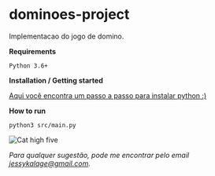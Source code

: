# dominoes-project
Implementacao do jogo de domino. 


**Requirements**

    Python 3.6+

**Installation / Getting started**

[Aqui você encontra um passo a passo para instalar python :)](https://realpython.com/installing-python/)

**How to run**

```
python3 src/main.py
```

![Cat high five](https://media.giphy.com/media/lcYFNTaz4U9jy/giphy.gif)

*Para qualquer sugestão, pode me encontrar pelo email jessykalage@gmail.com.*
